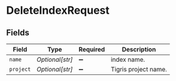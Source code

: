 # DeleteIndexRequest


## Fields

| Field                | Type                 | Required             | Description          |
| -------------------- | -------------------- | -------------------- | -------------------- |
| `name`               | *Optional[str]*      | :heavy_minus_sign:   | index name.          |
| `project`            | *Optional[str]*      | :heavy_minus_sign:   | Tigris project name. |